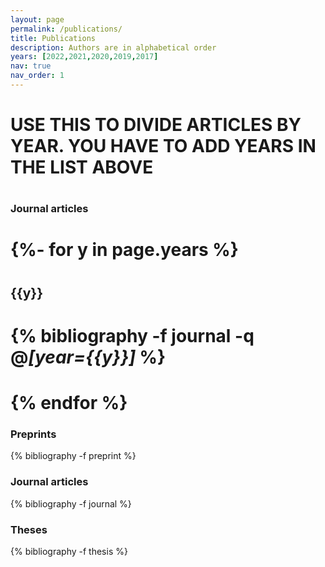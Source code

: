 ```yaml
---
layout: page
permalink: /publications/
title: Publications
description: Authors are in alphabetical order
years: [2022,2021,2020,2019,2017]
nav: true
nav_order: 1
---
```

<!-- _pages/publications.md -->

# USE THIS TO DIVIDE ARTICLES BY YEAR. YOU HAVE TO ADD YEARS IN THE LIST ABOVE
# <h3 style="bottom-marging= 2rem;">Journal articles</h3>
# {%- for y in page.years %}
#   <h2 class="year">{{y}}</h2>
#  {% bibliography -f journal -q @*[year={{y}}]* %}
# {% endfor %}


<div class="publications">

<h3 class="category">Preprints</h3> 
{% bibliography -f preprint %}

<h3 style="margin-bottom= 2rem;">Journal articles</h3>
{% bibliography -f journal %}

<h3 style="margin-bottom= 2rem;">Theses</h3>
{% bibliography -f thesis %}

</div>


